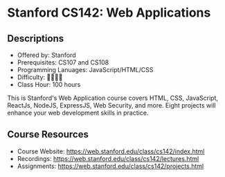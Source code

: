 # Stanford CS142: Web Applications

## Descriptions

- Offered by: Stanford
- Prerequisites: CS107 and CS108
- Programming Lanuages: JavaScript/HTML/CSS
- Difficulty: 🌟🌟🌟🌟
- Class Hour: 100 hours

This is Stanford's Web Application course covers HTML, CSS, JavaScript, ReactJs, NodeJS, ExpressJS, Web Security, and more. Eight projects will enhance your web development skills in practice.

## Course Resources

- Course Website: <https://web.stanford.edu/class/cs142/index.html>
- Recordings: <https://web.stanford.edu/class/cs142/lectures.html>
- Assignments: <https://web.stanford.edu/class/cs142/projects.html>
